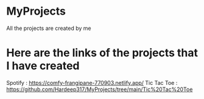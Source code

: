 # MyProjects
All the projects are created by me
# Here are the links of the projects that I have created

Spotify : https://comfy-frangipane-770903.netlify.app/
Tic Tac Toe : https://github.com/Hardeep317/MyProjects/tree/main/Tic%20Tac%20Toe
